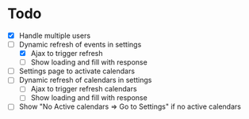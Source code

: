 # Todo

- [x] Handle multiple users
- [ ] Dynamic refresh of events in settings
  - [x] Ajax to trigger refresh
  - [ ] Show loading and fill with response
- [ ] Settings page to activate calendars
- [ ] Dynamic refresh of calendars in settings
  - [ ] Ajax to trigger refresh calendars
  - [ ] Show loading and fill with response
- [ ] Show "No Active calendars => Go to Settings" if no active calendars
